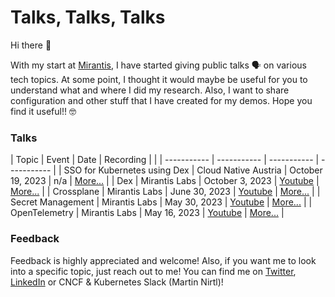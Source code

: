 # Talks, Talks, Talks

Hi there 👋

With my start at [Mirantis](https://www.mirantis.com/), I have started giving public talks 🗣️ on various tech topics. At some point, I thought it would maybe be useful for you to understand what and where  I did my research. Also, I want to share configuration and other stuff that I have created for my demos. Hope you find it useful!! 🤓

### Talks

| Topic | Event | Date | Recording | |
| ----------- | ----------- | ----------- | ----------- |
| SSO for Kubernetes using Dex | Cloud Native Austria | October 19, 2023 | n/a | [More...](misc/cloud_native_austria/dex/) |
| Dex | Mirantis Labs | October 3, 2023 | [Youtube](https://youtu.be/AaJUKPiLp7c) | [More...](mirantis/labs/dex/) |
| Crossplane | Mirantis Labs | June 30, 2023 | [Youtube](https://youtu.be/UYuHrn3mgC4) | [More...](mirantis/labs/crossplane/) |
| Secret Management | Mirantis Labs | May 30, 2023 | [Youtube](https://youtu.be/LEno2fVuJ8U) | [More...](mirantis/labs/secret_management/) |
| OpenTelemetry | Mirantis Labs | May 16, 2023 | [Youtube](https://youtu.be/50XZxtrvjU8) | [More...](mirantis/labs/opentelemetry/) |

### Feedback

Feedback is highly appreciated and welcome! Also, if you want me to look into a specific topic, just reach out to me!
You can find me on [Twitter](https://twitter.com/martinnirtl), [LinkedIn](https://www.linkedin.com/in/martinnirtl/) or CNCF & Kubernetes Slack (Martin Nirtl)!